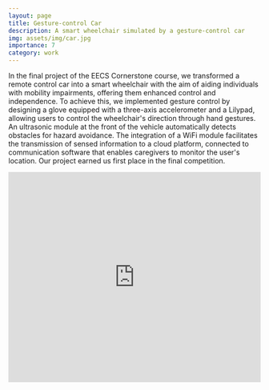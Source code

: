 ```yaml
---
layout: page
title: Gesture-control Car
description: A smart wheelchair simulated by a gesture-control car
img: assets/img/car.jpg
importance: 7
category: work
---
```


In the final project of the EECS Cornerstone course, we transformed a remote control car into a smart wheelchair with the aim of aiding individuals with mobility impairments, offering them enhanced control and independence. To achieve this, we implemented gesture control by designing a glove equipped with a three-axis accelerometer and a Lilypad, allowing users to control the wheelchair's direction through hand gestures. An ultrasonic module at the front of the vehicle automatically detects obstacles for hazard avoidance. The integration of a WiFi module facilitates the transmission of sensed information to a cloud platform, connected to communication software that enables caregivers to monitor the user's location. Our project earned us first place in the final competition.

<iframe width="100%" height="420" src="https://www.youtube.com/embed/-XoNP0iro9I" title="YouTube video player" frameborder="0" allow="accelerometer; autoplay; clipboard-write; encrypted-media; gyroscope; picture-in-picture; web-share" allowfullscreen></iframe>

